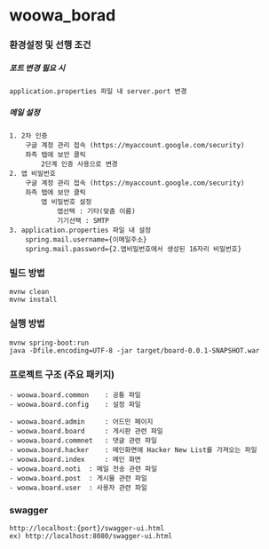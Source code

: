 # woowa_borad

### 환경설정 및 선행 조건
##### 포트 변경 필요 시 

	application.properties 파일 내 server.port 변경

##### 메일 설정

	1. 2차 인증
		구글 계정 관리 접속 (https://myaccount.google.com/security)
		좌측 탭에 보안 클릭
			2단계 인증 사용으로 변경
	2. 앱 비밀번호 
		구글 계정 관리 접속 (https://myaccount.google.com/security)
		좌측 탭에 보안 클릭
			앱 비밀번호 설정
				앱선택 : 기타(맞춤 이름)
				기기선택 : SMTP
	3. application.properties 파일 내 설정
		spring.mail.username={이메일주소}
		spring.mail.password={2.앱비밀번호에서 생성된 16자리 비밀번호}
		
### 빌드 방법
	mvnw clean
	mvnw install

### 실행 방법
	mvnw spring-boot:run
	java -Dfile.encoding=UTF-8 -jar target/board-0.0.1-SNAPSHOT.war
	
### 프로젝트 구조 (주요 패키지)
	- woowa.board.common	: 공통 파일
	- woowa.board.config 	: 설정 파일
		
	- woowa.board.admin 	: 어드민 페이지
	- woowa.board.board 	: 게시판 관련 파일
	- woowa.board.commnet 	: 댓글 관련 파일
	- woowa.board.hacker 	: 메인화면에 Hacker New List를 가져오는 파일
	- woowa.board.index 	: 메인 화면
	- woowa.board.noti	: 메일 전송 관련 파일
	- woowa.board.post	: 게시물 관련 파일
	- woowa.board.user	: 사용자 관련 파일

### swagger 
	http://localhost:{port}/swagger-ui.html
	ex) http://localhost:8080/swagger-ui.html
